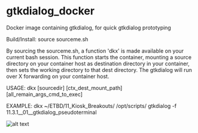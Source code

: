 # gtkdialog_docker
Docker image containing gtkdialog, for quick gtkdialog prototyping

Build/Install:
    source sourceme.sh

By sourcing the sourceme.sh, a function 'dkx' is made available on your current bash session.  This function starts the container, mounting a source directory on your container host as destination directory in your container, then sets the working directory to that dest directory.  The gtkdialog will run over X forwarding on your container host.

USAGE:
     dkx [sourcedir] [ctx_dest_mount_path] [all_remain_args_cmd_to_exec]


EXAMPLE:
	dkx ~/ETBD/11_Kiosk_Breakouts/ /opt/scripts/ gtkdialog -f 11.3.1__01__gtkdialog_pseudoterminal

![alt text](https://github.com/SYANiDE-/gtkdialog_docker/blob/master/2021-10-16_16-40.png?raw=true)
